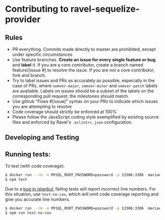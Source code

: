# Contributing to ravel-sequelize-provider

## Rules

- PR everything. Commits made directly to master are prohibited, except under specific circumstances
- Use feature branches. **Create an issue for every single feature or bug** and **label** it. If you are a core contributor, create a branch named feature/[issue #] to resolve the issue. If you are not a core contributor, fork and branch.
- Try to label issues and PRs as accurately as possible, especially in the case of PRs, where `semver-major`, `semver-minor` and `semver-patch` labels are available. Labels on issues should be a subset of the labels on the corresponding pull request; the milestones should match.
- Use github "Fixes #[issue]" syntax on your PRs to indicate which issues you are attempting to resolve
- Code coverage should strictly be enforced at 100%
- Please follow the JavaScript coding style exemplified by existing source files and enforced by Ravel's `.eslintrc.json` configuration.

## Developing and Testing

## Running tests:

To test (with code coverage):

```bash
$ docker run --rm -e MYSQL_ROOT_PASSWORD=password -p 13306:3306  mariadb:10.1.14
$ npm test
```

Due to a [bug in istanbul](https://github.com/gotwarlost/istanbul/issues/274), failing tests will report incorrect line numbers. For this situation, use `test-no-cov`, which will omit code coverage reporting and give you accurate line numbers.

```bash
$ docker run --rm -e MYSQL_ROOT_PASSWORD=password -p 13306:3306  mariadb:10.1.14
$ npm run test-no-cov
```
